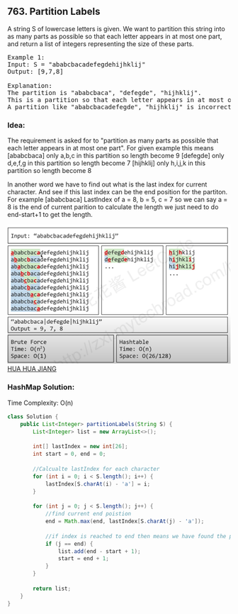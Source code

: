 ## 763. Partition Labels

A string S of lowercase letters is given. We want to partition this string into as many parts as possible so that each letter appears in at most one part, and return a list of integers representing the size of these parts.

<pre>
Example 1:
Input: S = "ababcbacadefegdehijhklij"
Output: [9,7,8]

Explanation:
The partition is "ababcbaca", "defegde", "hijhklij".
This is a partition so that each letter appears in at most one part.
A partition like "ababcbacadefegde", "hijhklij" is incorrect, because it splits S into less parts.
</pre>


### Idea: ###
The requirement is asked for to "partition as many parts as possible that each letter appears in at most one part".
For given example this means [ababcbaca] only a,b,c in this partition so length become 9
                             [defegde] only d,e,f,g in this partition so length become 7
                             [hijhklij] only h,i,j,k in this partition so length become 8

In another word we have to find out what is the last index for current character. And see if this last index can be the end position for the partiton.
For example [ababcbaca] LastIndex of a = 8, b = 5, c = 7 so we can say a = 8 is the end of current parition to calculate the length we just need to do end-start+1 to get the length.

![](https://github.com/junj0619/CodeLab/blob/master/src/CS1802/Images/LC%20763.png)
[HUA HUA JIANG](https://www.youtube.com/watch?v=s-1W5FDJ0lw)




### HashMap Solution: ###
Time Complexity: O(n)
```java
class Solution {
    public List<Integer> partitionLabels(String S) {        
        List<Integer> list = new ArrayList<>();
        
        int[] lastIndex = new int[26];
        int start = 0, end = 0;
        
        //Calcualte lastIndex for each character
        for (int i = 0; i < S.length(); i++) {
            lastIndex[S.charAt(i) - 'a'] = i;                                    
        }
            
        for (int j = 0; j < S.length(); j++) {
            //find current end poistion
            end = Math.max(end, lastIndex[S.charAt(j) - 'a']);
            
            //if index is reached to end then means we have found the partition.
            if (j == end) {
                list.add(end - start + 1);
                start = end + 1;
            }            
        }
        
        return list;        
    }
}
```

